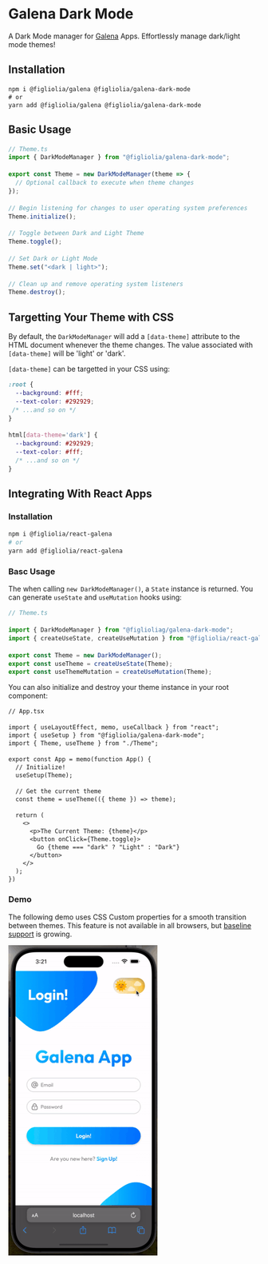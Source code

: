 # Galena Dark Mode
A Dark Mode manager for [Galena](https://www.npmjs.com/package/@figliolia/galena) Apps. Effortlessly manage dark/light mode themes!

## Installation
```
npm i @figliolia/galena @figliolia/galena-dark-mode
# or
yarn add @figliolia/galena @figliolia/galena-dark-mode
```

## Basic Usage
```typescript
// Theme.ts
import { DarkModeManager } from "@figliolia/galena-dark-mode";

export const Theme = new DarkModeManager(theme => {
  // Optional callback to execute when theme changes
});

// Begin listening for changes to user operating system preferences
Theme.initialize();

// Toggle between Dark and Light Theme
Theme.toggle();

// Set Dark or Light Mode
Theme.set("<dark | light>");

// Clean up and remove operating system listeners
Theme.destroy();
```

## Targetting Your Theme with CSS
By default, the `DarkModeManager` will add a `[data-theme]` attribute to the HTML document whenever the theme changes. The value associated with `[data-theme]` will be 'light' or 'dark'.

`[data-theme]` can be targetted in your CSS using:
```css
:root {
  --background: #fff;
  --text-color: #292929;
 /* ...and so on */
}

html[data-theme='dark'] {
  --background: #292929;
  --text-color: #fff;
  /* ...and so on */
}
```

## Integrating With React Apps
### Installation
```bash
npm i @figliolia/react-galena
# or
yarn add @figliolia/react-galena
```
### Basc Usage
The when calling `new DarkModeManager()`, a `State` instance is returned. You can generate `useState` and `useMutation` hooks using:

```typescript
// Theme.ts

import { DarkModeManager } from "@figlioliag/galena-dark-mode";
import { createUseState, createUseMutation } from "@figliolia/react-galena";

export const Theme = new DarkModeManager();
export const useTheme = createUseState(Theme);
export const useThemeMutation = createUseMutation(Theme);
```
You can also initialize and destroy your theme instance in your root component:

```tsx
// App.tsx

import { useLayoutEffect, memo, useCallback } from "react";
import { useSetup } from "@figliolia/galena-dark-mode";
import { Theme, useTheme } from "./Theme";

export const App = memo(function App() {
  // Initialize!
  useSetup(Theme);

  // Get the current theme
  const theme = useTheme(({ theme }) => theme);

  return (
    <>
      <p>The Current Theme: {theme}</p>
      <button onClick={Theme.toggle}>
        Go {theme === "dark" ? "Light" : "Dark"}
      </button>
    </>
  );
})
```
### Demo
The following demo uses CSS Custom properties for a smooth transition between themes. This feature is not available in all browsers, but [baseline support](https://caniuse.com/?search=css%20custom%20properties) is growing.

![Demo](media/toggle-demo.gif)